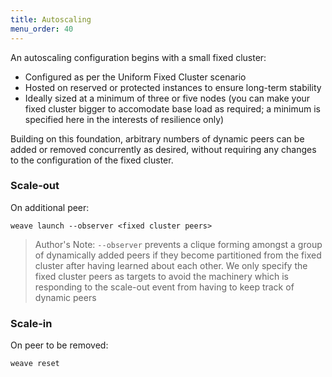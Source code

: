 ```yaml
---
title: Autoscaling
menu_order: 40
---
```

An autoscaling configuration begins with a small fixed cluster:

* Configured as per the Uniform Fixed Cluster scenario
* Hosted on reserved or protected instances to ensure long-term
  stability
* Ideally sized at a minimum of three or five nodes (you can make your
  fixed cluster bigger to accomodate base load as required; a minimum
  is specified here in the interests of resilience only)

Building on this foundation, arbitrary numbers of dynamic peers can be
added or removed concurrently as desired, without requiring any
changes to the configuration of the fixed cluster.

### Scale-out

On additional peer:

    weave launch --observer <fixed cluster peers>

> Author's Note: `--observer` prevents a clique forming amongst a
> group of dynamically added peers if they become partitioned from the
> fixed cluster after having learned about each other. We only specify
> the fixed cluster peers as targets to avoid the machinery which is
> responding to the scale-out event from having to keep track of
> dynamic peers

### Scale-in

On peer to be removed:

    weave reset
